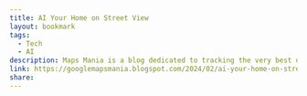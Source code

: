 ```yaml
---
title: AI Your Home on Street View
layout: bookmark
tags:
  - Tech
  - AI
description: Maps Mania is a blog dedicated to tracking the very best digital interactive maps on the internet and the tools used to create them.
link: https://googlemapsmania.blogspot.com/2024/02/ai-your-home-on-street-view.html
share:
---
```


